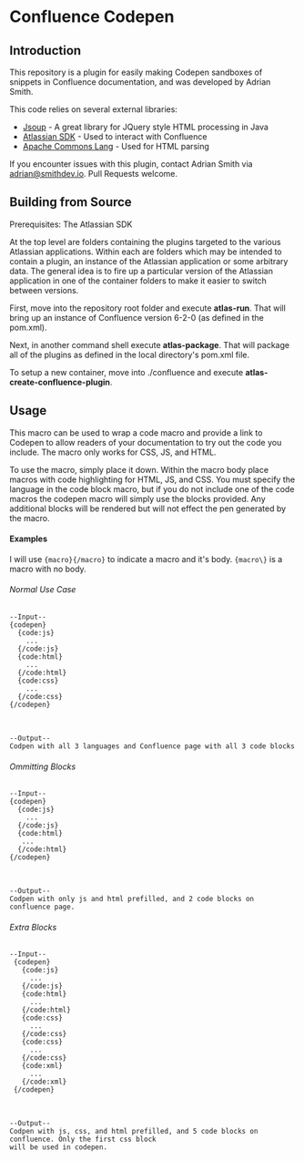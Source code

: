 # Confluence Codepen

Introduction
------------
This repository is a plugin for easily making Codepen sandboxes of snippets in Confluence
documentation, and was developed by Adrian Smith.

This code relies on several external libraries:
* [Jsoup](https://jsoup.org/) - A great library for JQuery style HTML processing in Java
* [Atlassian SDK](https://developer.atlassian.com/docs/getting-started/downloads) - Used to interact with Confluence
* [Apache Commons Lang](https://mvnrepository.com/artifact/org.apache.commons/commons-lang3) - Used for HTML parsing

If you encounter issues with this plugin, contact Adrian Smith via adrian@smithdev.io.
Pull Requests welcome.

Building from Source
--------------------
Prerequisites: The Atlassian SDK

At the top level are folders containing the plugins targeted to the various
Atlassian applications.  Within each are folders which may be intended to
contain a plugin, an instance of the Atlassian application or some arbitrary
data. The general idea is to fire up a particular version of the Atlassian application
in one of the container folders to make it easier to switch between versions.

First, move into the repository root folder and execute **atlas-run**.  That
will bring up an instance of Confluence version 6-2-0 (as defined in the pom.xml).

Next, in another command shell execute **atlas-package**.
That will package all of the plugins as defined in the local directory's pom.xml file.

To setup a new container, move into ./confluence and execute **atlas-create-confluence-plugin**.

<!--
  This documentation mirrors that in the codepen-help.vm template
  in the resources folder.
  If you edit it make sure that file reflects the changes.
-->

Usage
---------------

This macro can be used to wrap a code macro and provide a link to Codepen to allow readers of your documentation to try out the code you include. The macro only works for CSS, JS, and HTML.

To use the macro, simply place it down. Within the macro body place macros with code highlighting for HTML, JS, and CSS. You must specify the language in the code block macro, but if you do not include one of the code macros the codepen macro will simply use the blocks provided. Any additional blocks will be rendered but will not effect the pen generated by the macro.

#### Examples

I will use `{macro}{/macro}` to indicate a macro and it's body. `{macro\}` is a macro with no body.

###### Normal Use Case

    --Input--
    {codepen}
      {code:js}
        ...
      {/code:js}
      {code:html}
        ...
      {/code:html}
      {code:css}
        ...
      {/code:css}
    {/codepen}
&nbsp;

    --Output--
    Codpen with all 3 languages and Confluence page with all 3 code blocks

###### Ommitting Blocks

    --Input--
    {codepen}
      {code:js}
        ...
      {/code:js}
      {code:html}
       ...
      {/code:html}
    {/codepen}

&nbsp;

    --Output--
    Codpen with only js and html prefilled, and 2 code blocks on confluence page.

###### Extra Blocks


    --Input--
     {codepen}
       {code:js}
         ...
       {/code:js}
       {code:html}
         ...
       {/code:html}
       {code:css}
         ...
       {/code:css}
       {code:css}
         ...
       {/code:css}
       {code:xml}
         ...
       {/code:xml}
     {/codepen}

&nbsp;

    --Output--
    Codpen with js, css, and html prefilled, and 5 code blocks on confluence. Only the first css block
    will be used in codepen.
